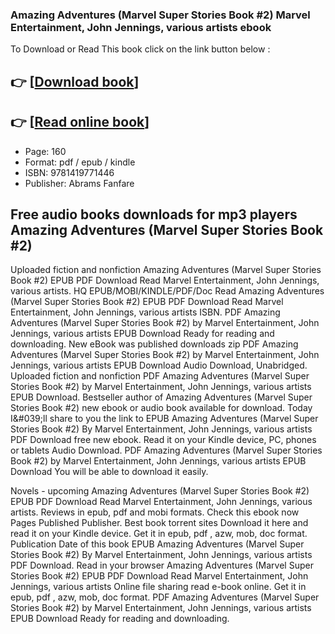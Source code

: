 ### Amazing Adventures (Marvel Super Stories Book #2) Marvel Entertainment, John Jennings, various artists ebook

To Download or Read This book click on the link button below :

## 👉  [**[Download book](http://get-pdfs.com/download.php?group=book&from=github.com&id=719945&lnk=1065 "Download book")**]

## 👉  [**[Read online book](http://get-pdfs.com/download.php?group=book&from=github.com&id=719945&lnk=1065 "Read online book")**]


* Page: 160
* Format: pdf / epub / kindle
* ISBN: 9781419771446
* Publisher: Abrams Fanfare



## Free audio books downloads for mp3 players Amazing Adventures (Marvel Super Stories Book #2) 


Uploaded fiction and nonfiction Amazing Adventures (Marvel Super Stories Book #2) EPUB PDF Download Read Marvel Entertainment, John Jennings, various artists. HQ EPUB/MOBI/KINDLE/PDF/Doc Read Amazing Adventures (Marvel Super Stories Book #2) EPUB PDF Download Read Marvel Entertainment, John Jennings, various artists ISBN. PDF Amazing Adventures (Marvel Super Stories Book #2) by Marvel Entertainment, John Jennings, various artists EPUB Download Ready for reading and downloading. New eBook was published downloads zip PDF Amazing Adventures (Marvel Super Stories Book #2) by Marvel Entertainment, John Jennings, various artists EPUB Download Audio Download, Unabridged. Uploaded fiction and nonfiction PDF Amazing Adventures (Marvel Super Stories Book #2) by Marvel Entertainment, John Jennings, various artists EPUB Download. Bestseller author of Amazing Adventures (Marvel Super Stories Book #2) new ebook or audio book available for download. Today I&amp;#039;ll share to you the link to EPUB Amazing Adventures (Marvel Super Stories Book #2) By Marvel Entertainment, John Jennings, various artists PDF Download free new ebook. Read it on your Kindle device, PC, phones or tablets Audio Download. PDF Amazing Adventures (Marvel Super Stories Book #2) by Marvel Entertainment, John Jennings, various artists EPUB Download You will be able to download it easily.

Novels - upcoming Amazing Adventures (Marvel Super Stories Book #2) EPUB PDF Download Read Marvel Entertainment, John Jennings, various artists. Reviews in epub, pdf and mobi formats. Check this ebook now Pages Published Publisher. Best book torrent sites Download it here and read it on your Kindle device. Get it in epub, pdf , azw, mob, doc format. Publication Date of this book EPUB Amazing Adventures (Marvel Super Stories Book #2) By Marvel Entertainment, John Jennings, various artists PDF Download. Read in your browser Amazing Adventures (Marvel Super Stories Book #2) EPUB PDF Download Read Marvel Entertainment, John Jennings, various artists Online file sharing read e-book online. Get it in epub, pdf , azw, mob, doc format. PDF Amazing Adventures (Marvel Super Stories Book #2) by Marvel Entertainment, John Jennings, various artists EPUB Download Ready for reading and downloading.





